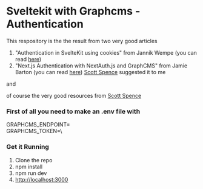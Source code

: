 # Sveltekit with Graphcms - Authentication

This respository is the the result from two very good articles 

1. "Authentication in SvelteKit using cookies" from Jannik Wempe (you can read [here](https://blog.logrocket.com/authentication-sveltekit-using-cookies/))
2. "Next.js Authentication with NextAuth.js and GraphCMS" from Jamie Barton (you can read [here](https://graphcms.com/blog/nextjs-authenticaton-with-nextauth-and-graphcms))
    [Scott Spence](https://scottspence.com/) suggested it to me

and 

  of course the very good resources from [Scott Spence](https://scottspence.com/) 

### First of all you need to make an .env file with
  
GRAPHCMS_ENDPOINT=\
GRAPHCMS_TOKEN=\

### Get it Running
1. Clone the repo
2. npm install
3. npm run dev
4. [http://localhost:3000](http://localhost:3000)
